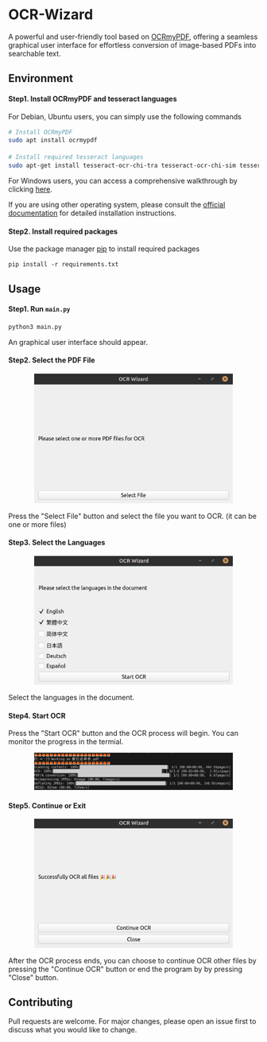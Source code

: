 # OCR-Wizard

A powerful and user-friendly tool based on [OCRmyPDF](https://github.com/ocrmypdf/OCRmyPDF), offering a seamless graphical user interface for effortless conversion of image-based PDFs into searchable  text.

## Environment 
#### Step1. Install OCRmyPDF and tesseract languages

For Debian, Ubuntu users, you can simply use the following commands
```bash
# Install OCRmyPDF
sudo apt install ocrmypdf

# Install required tesseract languages
sudo apt-get install tesseract-ocr-chi-tra tesseract-ocr-chi-sim tesseract-ocr-jpn tesseract-ocr-deu tesseract-ocr-spa 
```

For Windows users, you can access a comprehensive walkthrough by clicking [here](./WindowsEnv.md).

If you are using other operating system, please consult the [official documentation](https://ocrmypdf.readthedocs.io/en/latest/installation.html) for detailed installation instructions.


#### Step2. Install required packages
Use the package manager [pip](https://pip.pypa.io/en/stable/) to install required packages
```bash!
pip install -r requirements.txt
```

## Usage
#### Step1. Run `main.py`
```bash
python3 main.py
```
An graphical user interface should appear. 


#### Step2. Select the PDF File 
<p align="center">
    <img src="images/fileselection.png" alt="GUI" width="400">
</p>

Press the "Select File" button and select the file you want to OCR. (it can be one or more files)

#### Step3. Select the Languages
<p align="center">
    <img src="images/langselection.png" alt="GUI" width="400">
</p>
Select the languages in the document.

#### Step4. Start OCR
Press the "Start OCR" button and the OCR process will begin. You can monitor the progress in the termial.
<p align="center">
    <img src="images/termial.png" alt="GUI" width="400">
</p>

#### Step5. Continue or Exit 
<p align="center">
    <img src="images/endingwin.png" alt="GUI" width="400">
</p>
After the OCR process ends, you can choose to continue OCR other files by pressing the "Continue OCR" button or end the program by by pressing "Close" button. 

## Contributing

Pull requests are welcome. For major changes, please open an issue first to discuss what you would like to change.
